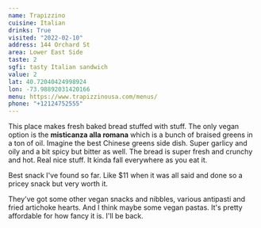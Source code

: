 ```yaml
---
name: Trapizzino
cuisine: Italian
drinks: True
visited: "2022-02-10"
address: 144 Orchard St
area: Lower East Side
taste: 2
sgfi: tasty Italian sandwich
value: 2
lat: 40.72040424998924
lon: -73.98892031420166
menu: https://www.trapizzinousa.com/menus/
phone: "+12124752555"
---
```


This place makes fresh baked bread stuffed with stuff. The only vegan option is the **misticanza alla romana** which is a bunch of braised greens in a ton of oil. Imagine the best Chinese greens side dish. Super garlicy and oily and a bit spicy but bitter as well. The bread is super fresh and crunchy and hot. Real nice stuff. It kinda fall everywhere as you eat it. 

Best snack I've found so far. Like $11 when it was all said and done so a pricey snack but very worth it.

They've got some other vegan snacks and nibbles, various antipasti and fried artichoke hearts. And I think maybe some vegan pastas. It's pretty affordable for how fancy it is. I'll be back.
